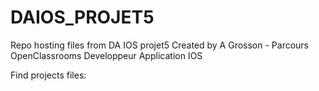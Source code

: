 # DAIOS_PROJET5
Repo hosting files from DA IOS projet5 Created by A Grosson - Parcours OpenClassrooms Developpeur Application IOS

Find projects files:
